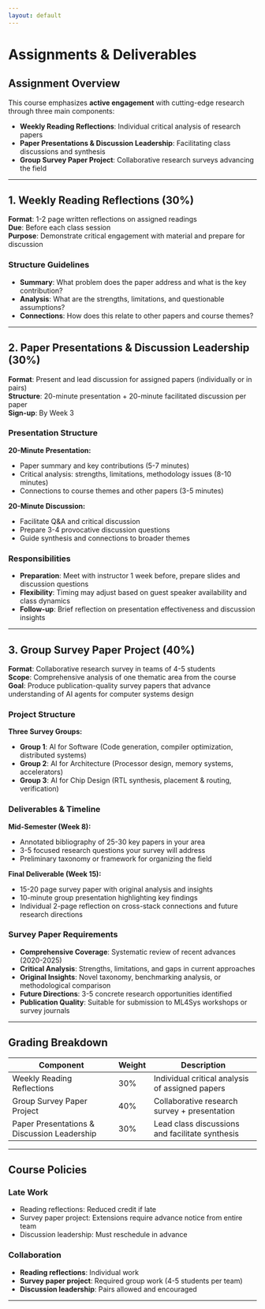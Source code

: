 ```yaml
---
layout: default
---
```


# Assignments & Deliverables

## Assignment Overview

This course emphasizes **active engagement** with cutting-edge research through three main components:

- **Weekly Reading Reflections**: Individual critical analysis of research papers
- **Paper Presentations & Discussion Leadership**: Facilitating class discussions and synthesis
- **Group Survey Paper Project**: Collaborative research surveys advancing the field

---

## 1. Weekly Reading Reflections (30%)

**Format**: 1-2 page written reflections on assigned readings  
**Due**: Before each class session  
**Purpose**: Demonstrate critical engagement with material and prepare for discussion

### Structure Guidelines
- **Summary**: What problem does the paper address and what is the key contribution?
- **Analysis**: What are the strengths, limitations, and questionable assumptions?
- **Connections**: How does this relate to other papers and course themes?

---

## 2. Paper Presentations & Discussion Leadership (30%)

**Format**: Present and lead discussion for assigned papers (individually or in pairs)  
**Structure**: 20-minute presentation + 20-minute facilitated discussion per paper  
**Sign-up**: By Week 3

### Presentation Structure
**20-Minute Presentation:**
- Paper summary and key contributions (5-7 minutes)
- Critical analysis: strengths, limitations, methodology issues (8-10 minutes)
- Connections to course themes and other papers (3-5 minutes)

**20-Minute Discussion:**
- Facilitate Q&A and critical discussion
- Prepare 3-4 provocative discussion questions
- Guide synthesis and connections to broader themes

### Responsibilities
- **Preparation**: Meet with instructor 1 week before, prepare slides and discussion questions
- **Flexibility**: Timing may adjust based on guest speaker availability and class dynamics
- **Follow-up**: Brief reflection on presentation effectiveness and discussion insights

---

## 3. Group Survey Paper Project (40%)

**Format**: Collaborative research survey in teams of 4-5 students  
**Scope**: Comprehensive analysis of one thematic area from the course  
**Goal**: Produce publication-quality survey papers that advance understanding of AI agents for computer systems design

### Project Structure
**Three Survey Groups:**
- **Group 1**: AI for Software (Code generation, compiler optimization, distributed systems)
- **Group 2**: AI for Architecture (Processor design, memory systems, accelerators)  
- **Group 3**: AI for Chip Design (RTL synthesis, placement & routing, verification)

### Deliverables & Timeline
**Mid-Semester (Week 8):**
- Annotated bibliography of 25-30 key papers in your area
- 3-5 focused research questions your survey will address
- Preliminary taxonomy or framework for organizing the field

**Final Deliverable (Week 15):**
- 15-20 page survey paper with original analysis and insights
- 10-minute group presentation highlighting key findings
- Individual 2-page reflection on cross-stack connections and future research directions

### Survey Paper Requirements
- **Comprehensive Coverage**: Systematic review of recent advances (2020-2025)
- **Critical Analysis**: Strengths, limitations, and gaps in current approaches
- **Original Insights**: Novel taxonomy, benchmarking analysis, or methodological comparison
- **Future Directions**: 3-5 concrete research opportunities identified
- **Publication Quality**: Suitable for submission to ML4Sys workshops or survey journals

---

## Grading Breakdown

| Component | Weight | Description |
|-----------|--------|-------------|
| Weekly Reading Reflections | 30% | Individual critical analysis of assigned papers |
| Group Survey Paper Project | 40% | Collaborative research survey + presentation |
| Paper Presentations & Discussion Leadership | 30% | Lead class discussions and facilitate synthesis |

---

## Course Policies

### Late Work
- Reading reflections: Reduced credit if late
- Survey paper project: Extensions require advance notice from entire team
- Discussion leadership: Must reschedule in advance

### Collaboration
- **Reading reflections**: Individual work
- **Survey paper project**: Required group work (4-5 students per team)
- **Discussion leadership**: Pairs allowed and encouraged

---

